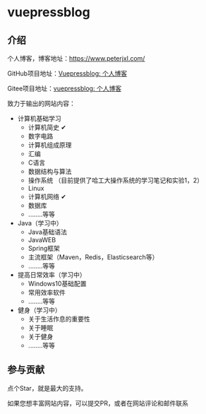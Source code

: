 # vuepressblog

## 介绍
个人博客，博客地址：https://www.peterjxl.com/

GitHub项目地址：[Vuepressblog: 个人博客](https://github.com/Peter-JXL/vuepressblog)

Gitee项目地址：[vuepressblog: 个人博客](https://gitee.com/peterjxl/vuepressblog)


致力于输出的网站内容：
* 计算机基础学习
  * 计算机简史 ✔︎
  * 数字电路
  * 计算机组成原理
  * 汇编
  * C语言
  * 数据结构与算法
  * 操作系统  （目前提供了哈工大操作系统的学习笔记和实验1，2）
  * Linux
  * 计算机网络 ✔︎
  * 数据库
  * ........等等
* Java（学习中）
  * Java基础语法 
  * JavaWEB
  * Spring框架
  * 主流框架（Maven，Redis，Elasticsearch等）
  * ........等等
* 提高日常效率（学习中）
  * Windows10基础配置
  * 常用效率软件
  * ........等等
* 健身（学习中）
  * 关于生活作息的重要性
  * 关于睡眠
  * 关于健身
  * ........等等



## 参与贡献

点个Star，就是最大的支持。

如果您想丰富网站内容，可以提交PR，或者在网站评论和邮件联系
